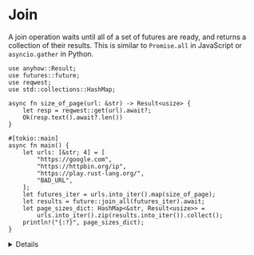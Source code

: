 # Join

A join operation waits until all of a set of futures are ready, and
returns a collection of their results. This is similar to `Promise.all` in
JavaScript or `asyncio.gather` in Python.

```rust,editable,compile_fail
use anyhow::Result;
use futures::future;
use reqwest;
use std::collections::HashMap;

async fn size_of_page(url: &str) -> Result<usize> {
    let resp = reqwest::get(url).await?;
    Ok(resp.text().await?.len())
}

#[tokio::main]
async fn main() {
    let urls: [&str; 4] = [
        "https://google.com",
        "https://httpbin.org/ip",
        "https://play.rust-lang.org/",
        "BAD_URL",
    ];
    let futures_iter = urls.into_iter().map(size_of_page);
    let results = future::join_all(futures_iter).await;
    let page_sizes_dict: HashMap<&str, Result<usize>> =
        urls.into_iter().zip(results.into_iter()).collect();
    println!("{:?}", page_sizes_dict);
}
```

<details>

Copy this example into your prepared `src/main.rs` and run it from there.

* For multiple futures of disjoint types, you can use `std::future::join!` but
  you must know how many futures you will have at compile time. This is
  currently in the `futures` crate, soon to be stabilised in `std::future`.

* The risk of `join` is that one of the futures may never resolve, this would
  cause your program to stall. 

* You can also combine `join_all` with `join!` for instance to join all requests
  to an http service as well as a database query. Try adding a
  `tokio::time::sleep` to the future, using `futures::join!`. This is not a
  timeout (that requires `select!`, the next chapter), but demonstrates `join!`.

</details>
